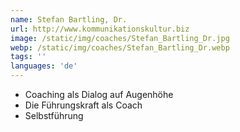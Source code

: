 ```yaml
---
name: Stefan Bartling, Dr.
url: http://www.kommunikationskultur.biz
image: /static/img/coaches/Stefan_Bartling_Dr.jpg
webp: /static/img/coaches/Stefan_Bartling_Dr.webp
tags: ''
languages: 'de'
---
```


<ul><li>Coaching als Dialog auf Augenhöhe</li><li>Die Führungskraft als Coach</li><li>Selbstführung</li></ul>